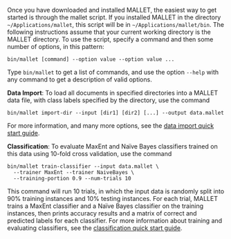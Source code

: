 Once you have downloaded and installed MALLET, the easiest way to get started is through the mallet script. If you installed MALLET in the directory `~/Applications/mallet`, this script will be in `~/Applications/mallet/bin`. The following instructions assume that your current working directory is the MALLET directory. To use the script, specify a command and then some number of options, in this pattern:

    bin/mallet [command] --option value --option value ...

Type `bin/mallet` to get a list of commands, and use the option `--help` with any command to get a description of valid options.

**Data Import**: To load all documents in specified directories into a MALLET data file, with class labels specified by the directory, use the command

    bin/mallet import-dir --input [dir1] [dir2] [...] --output data.mallet

For more information, and many more options, see the [data import quick start guide](import).

**Classification**: To evaluate MaxEnt and Naïve Bayes classifiers trained on this data using 10-fold cross validation, use the command

    bin/mallet train-classifier --input data.mallet \
      --trainer MaxEnt --trainer NaiveBayes \
      --training-portion 0.9 --num-trials 10

This command will run 10 trials, in which the input data is randomly split into 90% training instances and 10% testing instances. For each trial, MALLET trains a MaxEnt classifier and a Naïve Bayes classifier on the training instances, then prints accuracy results and a matrix of correct and predicted labels for each classifier. For more information about training and evaluating classifiers, see the [classification quick start guide](classification).
